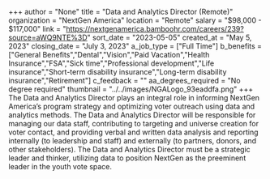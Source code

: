 +++
author = "None"
title = "Data and Analytics Director (Remote)"
organization = "NextGen America"
location = "Remote"
salary = "$98,000 - $117,000"
link = "https://nextgenamerica.bamboohr.com/careers/239?source=aWQ9NTE%3D"
sort_date = "2023-05-05"
created_at = "May 5, 2023"
closing_date = "July 3, 2023"
a_job_type = ["Full Time"]
b_benefits = ["General Benefits","Dental","Vision","Paid Vacation","Health Insurance","FSA","Sick time","Professional development","Life insurance","Short-term disability insurance","Long-term disability insurance","Retirement"]
c_feedback = ""
aa_degrees_required = "No degree required"
thumbnail = "../../images/NGALogo_93eaddfa.png"
+++
The Data and Analytics Director plays an integral role in informing NextGen America’s program strategy and optimizing voter outreach using data and analytics methods. The Data and Analytics Director will be responsible for managing our data staff, contributing to targeting and universe creation for voter contact, and providing verbal and written data analysis and reporting internally (to leadership and staff) and externally (to partners, donors, and other stakeholders). The Data and Analytics Director must be a strategic leader and thinker, utilizing data to position NextGen as the preeminent leader in the youth vote space. 
